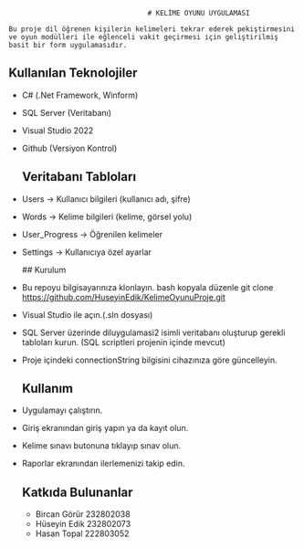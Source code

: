                                       # KELİME OYUNU UYGULAMASI
              
    Bu proje dil öğrenen kişilerin kelimeleri tekrar ederek pekiştirmesini ve oyun modülleri ile eğlenceli vakit geçirmesi için geliştirilmiş basit bir form uygulamasıdır.


    
  ## Kullanılan Teknolojiler
- C# (.Net Framework, Winform)
- SQL Server (Veritabanı)
- Visual Studio 2022
- Github (Versiyon Kontrol)


  ## Veritabanı Tabloları
- Users ->           Kullanıcı bilgileri (kullanıcı adı, şifre)
- Words ->           Kelime bilgileri (kelime, görsel yolu)
- User_Progress ->   Öğrenilen kelimeler
- Settings ->        Kullanıcıya özel ayarlar

  ## Kurulum
- Bu repoyu bilgisayarınıza klonlayın.
    bash
    kopyala
    düzenle
    git clone https://github.com/HuseyinEdik/KelimeOyunuProje.git
- Visual Studio ile açın.(.sln dosyası)
- SQL Server üzerinde diluygulamasi2 isimli veritabanı oluşturup gerekli tabloları kurun.
  (SQL scriptleri projenin içinde mevcut)
- Proje içindeki connectionString bilgisini cihazınıza göre güncelleyin.

  ## Kullanım
- Uygulamayı çalıştırın.
- Giriş ekranından giriş yapın ya da kayıt olun.
- Kelime sınavı butonuna tıklayıp sınav olun.
- Raporlar ekranından ilerlemenizi takip edin.


    ## Katkıda Bulunanlar
  - Bircan Görür 232802038
  - Hüseyin Edik 232802073
  - Hasan Topal  222803052
